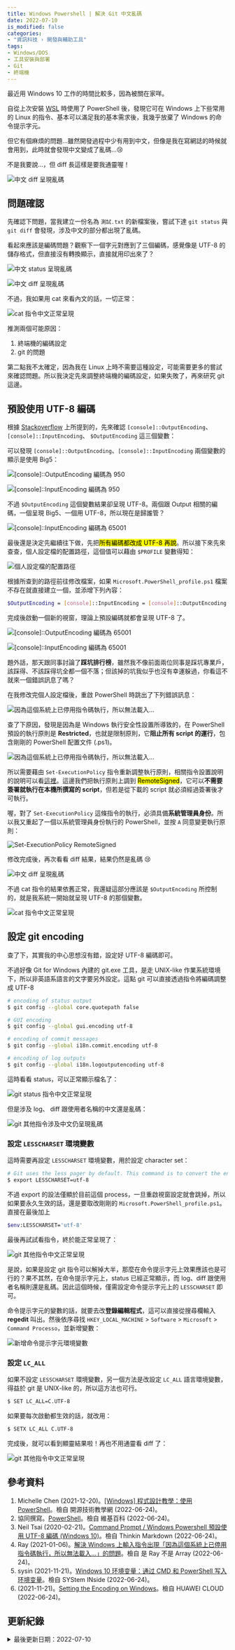 ```yaml
---
title: Windows Powershell | 解決 Git 中文亂碼
date: 2022-07-10
is_modified: false
categories:
- "資訊科技 › 開發與輔助工具"
tags:
- Windows/DOS
- 工具安裝與部署
- Git
- 終端機
--- 
```

 
最近用 Windows 10 工作的時間比較多，因為被關在家咩。
 
自從上次安裝 [WSL](https://cynthiachuang.github.io/WSL-Install-and-Use-the-Ubuntu-subsystem-in-Win10/) 時使用了 PowerShell 後，發現它可在 Windows 上下些常用的 Linux 的指令、基本可以滿足我的基本需求後，我幾乎放棄了 Windows 的命令提示字元。 
 
但它有個麻煩的問題...雖然開發過程中少有用到中文，但像是我在寫網誌的時候就會用到，此時就會發現中文變成了亂碼...:cry: 

<!--more-->
<p class="paragraph-spacing"></p>

不是我要說...，但 diff 長這樣是要我通靈喔！

<p class="illustration">
    <img src="https://i.imgur.com/kzQg3NE.png" alt="中文 diff 呈現亂碼">
</p>



## 問題確認
先確認下問題，當我建立一份名為 `測試.txt` 的新檔案後，嘗試下達 `git status` 與 `git diff` 會發現，涉及中文的部分都出現了亂碼。

看起來應該是編碼問題？觀察下一個字元對應到了三個編碼，感覺像是 UTF-8 的儲存格式，但直接沒有轉換顯示，直接就用印出來了？

<p class="illustration">
    <img src="https://i.imgur.com/ryKCGxQ.png" alt="中文 status 呈現亂碼">
</p>

<p class="illustration">
    <img src="https://i.imgur.com/8ghsyVP.png.png" alt="中文 diff 呈現亂碼">
</p>

<p class="paragraph-spacing"></p>

不過，我如果用 cat 來看內文的話，一切正常：

<p class="illustration">
    <img src="https://imgur.com/DstRxNK.png" alt="cat 指令中文正常呈現">
</p>

<p class="paragraph-spacing"></p>

推測兩個可能原因：
1. 終端機的編碼設定
2. git 的問題

第二點我不太確定，因為我在 Linux 上時不需要這種設定，可能需要更多的嘗試來確認問題。所以我決定先來調整終端機的編碼設定，如果失敗了，再來研究 git 這邊。



## 預設使用 UTF-8 編碼
根據 [Stackoverflow](https://stackoverflow.com/questions/57131654/using-utf-8-encoding-chcp-65001-in-command-prompt-windows-powershell-window) 上所提到的，先來確認 `[console]::OutputEncoding`、 `[console]::InputEncoding`、 `$OutputEncoding` 這三個變數：

<p class="paragraph-spacing"></p>

可以發現 `[console]::OutputEncoding`、`[console]::InputEncoding` 兩個變數的顯示是使用 Big5：

<p class="illustration">
    <img src="https://imgur.com/cfwWOE6.png" alt="[console]::OutputEncoding 編碼為 950">
</p>

<p class="illustration">
    <img src="https://imgur.com/8EwxQjP.png" alt="[console]::InputEncoding 編碼為 950">
</p>

不過 `$OutputEncoding` 這個變數結果卻呈現 UTF-8。兩個跟 Output 相關的編碼，一個呈現 Big5、一個用 UTF-8，所以現在是歸誰管？

<p class="illustration">
    <img src="https://imgur.com/YWXzqix.png" alt="[console]::InputEncoding 編碼為 65001">
</p>


<p class="paragraph-spacing"></p>

最後還是決定先繼續往下做，先把<mark>所有編碼都改成 UTF-8 再說</mark>。所以接下來先來查查，個人設定檔的配置路徑，這個值可以藉由 `$PROFILE` 變數得知：

<p class="illustration">
    <img src="https://i.imgur.com/VBVMCzv.png" alt="個人設定檔的配置路徑">
</p>

根據所查到的路徑前往修改檔案，如果 `Microsoft.PowerShell_profile.ps1` 檔案不存在就直接建立一個，並添增下列內容：

```bash
$OutputEncoding = [console]::InputEncoding = [console]::OutputEncoding = [Text.UTF8Encoding]::UTF8
```

<p class="paragraph-spacing"></p>

完成後啟動一個新的視窗，理論上預設編碼就都會呈現 UTF-8 了。

<p class="illustration">
    <img src="https://i.imgur.com/NG0tk2R.png" alt="[console]::OutputEncoding 編碼為 65001">
</p>

<p class="illustration">
    <img src="https://i.imgur.com/MGod6ui.png" alt="[console]::InputEncoding 編碼為 65001">
</p>


<p class="paragraph-spacing"></p>

題外話，那天跟同事討論了**踩坑排行榜**，雖然我不像前面兩位同事是踩坑專業戶，該踩得、不該踩得坑全都一個不落；但該掉的坑我似乎也沒有幸運躲過，你看這不就來一個錯誤訊息了嗎？

在我修改完個人設定檔後，重啟 PowerShell 時跳出了下列錯誤訊息：

<p class="illustration">
    <img src="https://i.imgur.com/6DEh2VL.png" alt="因為這個系統上已停用指令碼執行，所以無法載入...">
</p>


<p class="paragraph-spacing"></p>

查了下原因，發現是因為是 Windows 執行安全性設置所導致的，在 PowerShell 預設的執行原則是 **Restricted**，也就是限制原則，它**阻止所有 script 的運行**，包含剛剛的 PowerShell 配置文件 (.ps1)。

<p class="illustration">
    <img src="https://i.imgur.com/hA1ourp.png" alt="因為這個系統上已停用指令碼執行，所以無法載入...">
</p>

所以需要藉由 `Set-ExecutionPolicy` 指令重新調整執行原則，相關指令設置說明的說明可以看[這裡](https://docs.microsoft.com/zh-tw/powershell/module/microsoft.powershell.core/about/about_execution_policies?view=powershell-7.2#powershell-execution-policies)。這邊我們把執行原則上調到 <mark>RemoteSigned</mark>，它可以**不需要簽署就執行在本機所撰寫的 script**，但若是從下載的 script 就必須經過簽署後才可執行。

喔，對了 `Set-ExecutionPolicy` 這條指令的執行，必須具備**系統管理員身份**。所以我又重起了一個以系統管理員身份執行的 PowerShell，並按 `A` 同意變更執行原則：
<p class="illustration">
    <img src="https://i.imgur.com/ZOZzFmu.png" alt="Set-ExecutionPolicy RemoteSigned">
</p>


<p class="paragraph-spacing"></p>

修改完成後，再次看看 diff 結果，結果仍然是亂碼 :cry: 

<p class="illustration">
    <img src="https://i.imgur.com/8ghsyVP.png.png" alt="中文 diff 呈現亂碼">
</p>

不過 cat 指令的結果依舊正常，我還疑這部分應該是 `$OutputEncoding` 所控制的，就是我系統一開始就呈現 UTF-8 的那個變數。

<p class="illustration">
    <img src="https://imgur.com/DstRxNK.png" alt="cat 指令中文正常呈現">
</p>



## 設定 git encoding
查了下，其實我的中心思想沒有錯，設定好 UTF-8 編碼即可。

不過好像 Git for Windows 內建的 git.exe 工具，是走 UNIX-like 作業系統環境下，所以非英語系語言的文字要另外設定。這點 git 可以直接透過指令將編碼調整成 UTF-8


```bash
# encoding of status output 
$ git config --global core.quotepath false

# GUI encoding
$ git config --global gui.encoding utf-8

# encoding of commit messages
$ git config --global i18n.commit.encoding utf-8 

# encoding of log outputs
$ git config --global i18n.logoutputencoding utf-8 
```

<p class="paragraph-spacing"></p>

這時看看 status，可以正常顯示檔名了：

<p class="illustration">
    <img src="https://i.imgur.com/cM1IZvm.png" alt="git status 指令中文正常呈現">
</p>


但是涉及 log、 diff 跟使用者名稱的中文還是亂碼：

<p class="illustration">
    <img src="https://i.imgur.com/TvOigL2.png" alt="git 其他指令涉及中文仍呈現亂碼">
</p>


### 設定 `LESSCHARSET` 環境變數
這時需要再設定 `LESSCHARSET` 環境變數，用於設定 character set：
```bash
# Git uses the less pager by default. This command is to convert the encoding of less commands to UTF-8.
$ export LESSCHARSET=utf-8 
```

不過 export 的設法僅顯於目前這個 process，一旦重啟視窗設定就會跳掉，所以如果要永久生效的話，還是要取改剛剛的 `Microsoft.PowerShell_profile.ps1`。直接在最後加上

```bash
$env:LESSCHARSET='utf-8'
```

最後再試試看指令，終於能正常呈現了：

<p class="illustration">
    <img src="https://i.imgur.com/wQNMA0o.png" alt="git 其他指令中文正常呈現">
</p>

<p class="paragraph-spacing"></p>


是說，如果是設定 git 指令可以解掉大半，那麼在命令提示字元上效果應該也是可行的？果不其然，在命令提示字元上，status 已經正常顯示，而 log、diff 跟使用者名稱則還是亂碼。因此這個時候，僅需設定命令提示字元上的 `LESSCHARSET` 即可。

命令提示字元的變數的話，就要去改**登錄編輯程式**，這可以直接從搜尋欄輸入 **regedit** 叫出。然後依序尋找 `HKEY_LOCAL_MACHINE` > `Software` > `Microsoft` > `Command Processo`，並新增變數：

<p class="illustration">
    <img src="https://i.imgur.com/vq5gFiJ.png" alt="新增命令提示字元環境變數">
</p>



### 設定 `LC_ALL`
如果不設定 `LESSCHARSET` 環境變數，另一個方法是改設定 `LC_ALL` 語言環境變數，得益於 git 是 UNIX-like 的，所以這方法也可行。

```bash
$ SET LC_ALL=C.UTF-8
```

如果要每次啟動都生效的話，就改用：
```bash
$ SETX LC_ALL C.UTF-8 
```

<p class="paragraph-spacing"></p>

完成後，就可以看到顯靈結果啦！再也不用通靈看 diff 了：

<p class="illustration">
    <img src="https://i.imgur.com/wQNMA0o.png" alt="git 其他指令中文正常呈現">
</p>




## 參考資料 
1. Michelle Chen (2021-12-20)。[[Windows] 程式設計教學：使用 PowerShell](https://opensourcedoc.com/windows-programming/powershell/)。檢自 開源技術教學網 (2022-06-24)。
2. 協同撰寫。[PowerShell](https://zh.wikipedia.org/wiki/PowerShell)。檢自 維基百科 (2022-06-24)。
3. Neil Tsai (2020-02-21)。[Command Prompt / Windows Powershell 預設使用 UTF-8 編碼 (Windows 10)](https://www.thinkinmd.com/post/2020/02/21/command-prompt-and-windows-powershell-default-use-utf-8/)。檢自 Thinkin Markdown (2022-06-24)。
4. Ray (2021-01-06)。[解決 Windows 上輸入指令出現「因為這個系統上已停用指令碼執行，所以無法載入...」的問題](https://israynotarray.com/other/20200510/1067127387/)。檢自 是 Ray 不是 Array (2022-06-24)。
5. sysin (2021-11-21)。[Windows 10 环境变量：通过 CMD 和 PowerShell 写入环境变量](https://sysin.org/blog/windows-env/)。檢自 SYStem INside (2022-06-24)。
6. (2021-11-21)。[Setting the Encoding on Windows](https://support.huaweicloud.com/intl/en-us/usermanual-codehub/devcloud_hlp_0954.html)。檢自 HUAWEI CLOUD (2022-06-24)。



## 更新紀錄
<details class="update_stamp">
  <summary>最後更新日期：2022-07-10</summary>
  <ul>
    <li>2022-07-10 發布</li>
    <li>2022-07-10 完稿</li>
    <li>2022-06-24 起稿</li>
  </ul>
</details>
